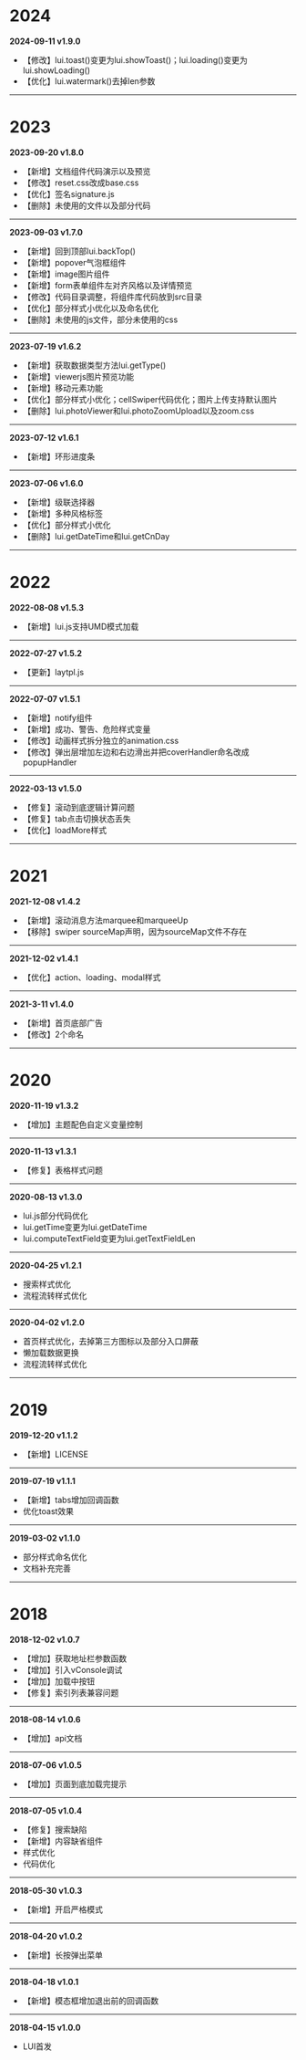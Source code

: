 # 2024 

   **2024-09-11 v1.9.0**  
  - 【修改】lui.toast()变更为lui.showToast()；lui.loading()变更为lui.showLoading()
  - 【优化】lui.watermark()去掉len参数
  ---

# 2023

   **2023-09-20 v1.8.0**  
  - 【新增】文档组件代码演示以及预览
  - 【修改】reset.css改成base.css
  - 【优化】签名signature.js
  - 【删除】未使用的文件以及部分代码
  ---

  **2023-09-03 v1.7.0**  
  - 【新增】回到顶部lui.backTop()
  - 【新增】popover气泡框组件
  - 【新增】image图片组件
  - 【新增】form表单组件左对齐风格以及详情预览
  - 【修改】代码目录调整，将组件库代码放到src目录
  - 【优化】部分样式小优化以及命名优化
  - 【删除】未使用的js文件，部分未使用的css
  ---

  **2023-07-19 v1.6.2**  
  - 【新增】获取数据类型方法lui.getType()
  - 【新增】viewerjs图片预览功能
  - 【新增】移动元素功能
  - 【优化】部分样式小优化；cellSwiper代码优化；图片上传支持默认图片
  - 【删除】lui.photoViewer和lui.photoZoomUpload以及zoom.css
  ---

  **2023-07-12 v1.6.1**  
  - 【新增】环形进度条
  ---

   **2023-07-06 v1.6.0**  
  - 【新增】级联选择器
  - 【新增】多种风格标签
  - 【优化】部分样式小优化
  - 【删除】lui.getDateTime和lui.getCnDay
  ---

# 2022  
  **2022-08-08 v1.5.3**  
  - 【新增】lui.js支持UMD模式加载
  ---

  **2022-07-27 v1.5.2**  
  - 【更新】laytpl.js
  ---

  **2022-07-07 v1.5.1**  
  - 【新增】notify组件
  - 【新增】成功、警告、危险样式变量
  - 【修改】动画样式拆分独立的animation.css
  - 【修改】弹出层增加左边和右边滑出并把coverHandler命名改成popupHandler
  ---

  **2022-03-13 v1.5.0**  
  - 【修复】滚动到底逻辑计算问题
  - 【修复】tab点击切换状态丢失
  - 【优化】loadMore样式
  ---

# 2021  
  **2021-12-08 v1.4.2**  
  - 【新增】滚动消息方法marquee和marqueeUp
  - 【移除】swiper sourceMap声明，因为sourceMap文件不存在
  ---

  **2021-12-02 v1.4.1**  
  - 【优化】action、loading、modal样式
  ---

  **2021-3-11 v1.4.0**  
  - 【新增】首页底部广告
  - 【修改】2个命名
  ---

# 2020  
  **2020-11-19 v1.3.2**  
  - 【增加】主题配色自定义变量控制
  ---

  **2020-11-13 v1.3.1**  
  - 【修复】表格样式问题
  ---

  **2020-08-13 v1.3.0**  
  - lui.js部分代码优化
  - lui.getTime变更为lui.getDateTime
  - lui.computeTextField变更为lui.getTextFieldLen
  ---

  **2020-04-25 v1.2.1**  
  - 搜索样式优化
  - 流程流转样式优化
  ---

  **2020-04-02 v1.2.0**  
  - 首页样式优化，去掉第三方图标以及部分入口屏蔽
  - 懒加载数据更换
  - 流程流转样式优化
  ---

# 2019  
  **2019-12-20 v1.1.2**  
  - 【新增】LICENSE
  ---

  **2019-07-19 v1.1.1**  
  - 【新增】tabs增加回调函数
  - 优化toast效果
  ---

  **2019-03-02 v1.1.0**  
  - 部分样式命名优化
  - 文档补充完善
  ---

# 2018 
   **2018-12-02 v1.0.7**  
  - 【增加】获取地址栏参数函数
  - 【增加】引入vConsole调试
  - 【增加】加载中按钮
  - 【修复】索引列表兼容问题
  ---

  **2018-08-14 v1.0.6**  
  - 【增加】api文档
  ---

  **2018-07-06 v1.0.5**  
  - 【增加】页面到底加载完提示
  ---

   **2018-07-05 v1.0.4**  
  - 【修复】搜索缺陷
  - 【新增】内容缺省组件
  - 样式优化
  - 代码优化
  ---

   **2018-05-30 v1.0.3**  
  - 【新增】开启严格模式 
  --- 
  
  **2018-04-20 v1.0.2**  
  - 【新增】长按弹出菜单
  --- 
  
  **2018-04-18 v1.0.1**  
  - 【新增】模态框增加退出前的回调函数  
  ---

  **2018-04-15 v1.0.0**  
  - LUI首发


